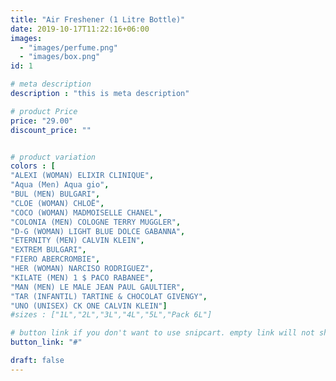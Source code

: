 ```yaml
---
title: "Air Freshener (1 Litre Bottle)"
date: 2019-10-17T11:22:16+06:00
images: 
  - "images/perfume.png"
  - "images/box.png"
id: 1

# meta description
description : "this is meta description"

# product Price
price: "29.00"
discount_price: ""


# product variation
colors : [
"ALEXI (WOMAN) ELIXIR CLINIQUE",
"Aqua (Men) Aqua gio",
"BUL (MEN) BULGARI",
"CLOE (WOMAN) CHLOË",
"COCO (WOMAN) MADMOISELLE CHANEL",
"COLONIA (MEN) COLOGNE TERRY MUGGLER",
"D-G (WOMAN) LIGHT BLUE DOLCE GABANNA",
"ETERNITY (MEN) CALVIN KLEIN",
"EXTREM BULGARI",
"FIERO ABERCROMBIE",
"HER (WOMAN) NARCISO RODRIGUEZ",
"KILATE (MEN) 1 $ PACO RABANEE",
"MAN (MEN) LE MALE JEAN PAUL GAULTIER",
"TAR (INFANTIL) TARTINE & CHOCOLAT GIVENGY",
"UNO (UNISEX) CK ONE CALVIN KLEIN"]
#sizes : ["1L","2L","3L","4L","5L","Pack 6L"] 

# button link if you don't want to use snipcart. empty link will not show button
button_link: "#"

draft: false
---
```

